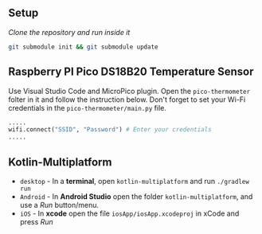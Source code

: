 
## Setup

*Clone the repository and run inside it* 

```bash
git submodule init && git submodule update
```
## Raspberry PI Pico DS18B20 Temperature Sensor

Use Visual Studio Code and MicroPico plugin. Open the `pico-thermometer` folter in it and follow the instruction below. 
Don't forget to set your Wi-Fi credentials in the `pico-thermometer/main.py` file.

```python
.....
wifi.connect("SSID", "Password") # Enter your credentials
.....
```

## Kotlin-Multiplatform

* `desktop` - In a **terminal**, open `kotlin-multiplatform` and run `./gradlew run`
* `Android` - In **Android Studio** open the folder `kotlin-multiplatform`, and use a *Run* button/menu.
* `iOS` - In **xcode** open the file `iosApp/iosApp.xcodeproj` in xCode and press *Run* 
